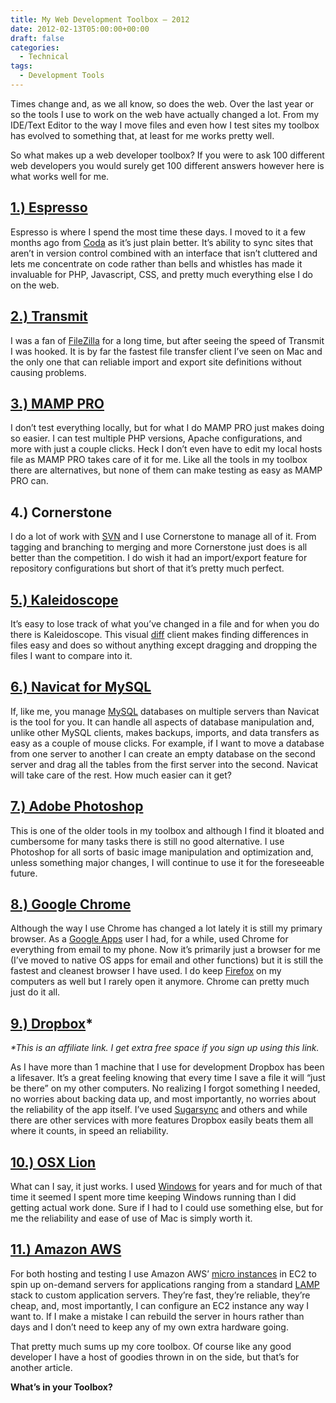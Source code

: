 ```yaml
---
title: My Web Development Toolbox – 2012
date: 2012-02-13T05:00:00+00:00
draft: false
categories:
  - Technical
tags:
  - Development Tools
---
```


Times change and, as we all know, so does the web. Over the last year or so the tools I use to work on the web have actually changed a lot. From my IDE/Text Editor to the way I move files and even how I test sites my toolbox has evolved to something that, at least for me works pretty well.

So what makes up a web developer toolbox? If you were to ask 100 different web developers you would surely get 100 different answers however here is what works well for me.

## [1.) Espresso](http://macrabbit.com/ "Macrabbit Espresso")

Espresso is where I spend the most time these days. I moved to it a few months ago from [Coda](http://www.panic.com/coda/ "Panic Coda") as it’s just plain better. It’s ability to sync sites that aren’t in version control combined with an interface that isn’t cluttered and lets me concentrate on code rather than bells and whistles has made it invaluable for PHP, Javascript, CSS, and pretty much everything else I do on the web.

## [2.) Transmit](http://www.panic.com/transmit/ "Panic Transmit")

I was a fan of [FileZilla](http://filezilla-project.org/ "FileZilla") for a long time, but after seeing the speed of Transmit I was hooked. It is by far the fastest file transfer client I’ve seen on Mac and the only one that can reliable import and export site definitions without causing problems.

## [3.) MAMP PRO](http://www.mamp.info/en/index.html "MAMP and MAMP PRO")

I don’t test everything locally, but for what I do MAMP PRO just makes doing so easier. I can test multiple PHP versions, Apache configurations, and more with just a couple clicks. Heck I don’t even have to edit my local hosts file as MAMP PRO takes care of it for me. Like all the tools in my toolbox there are alternatives, but none of them can make testing as easy as MAMP PRO can.

## 4.) Cornerstone

I do a lot of work with [SVN](http://en.wikipedia.org/wiki/Apache_Subversion "Subversion on Wikipedia") and I use Cornerstone to manage all of it. From tagging and branching to merging and more Cornerstone just does is all better than the competition. I do wish it had an import/export feature for repository configurations but short of that it’s pretty much perfect.

## [5.) Kaleidoscope](http://www.kaleidoscopeapp.com/ "Kaleidoscope")

It’s easy to lose track of what you’ve changed in a file and for when you do there is Kaleidoscope. This visual [diff](http://en.wikipedia.org/wiki/Diff "diff on Wikipedia") client makes finding differences in files easy and does so without anything except dragging and dropping the files I want to compare into it.

## [6.) Navicat for MySQL](http://www.navicat.com/en/products/navicat_mysql/mysql_overview.html "Navicat for MySQL")

If, like me, you manage [MySQL](http://www.mysql.com/ "MySQL") databases on multiple servers than Navicat is the tool for you. It can handle all aspects of database manipulation and, unlike other MySQL clients, makes backups, imports, and data transfers as easy as a couple of mouse clicks. For example, if I want to move a database from one server to another I can create an empty database on the second server and drag all the tables from the first server into the second. Navicat will take care of the rest. How much easier can it get?

## [7.) Adobe Photoshop](http://www.adobe.com/products/photoshop.html "Adobe Photoshop")

This is one of the older tools in my toolbox and although I find it bloated and cumbersome for many tasks there is still no good alternative. I use Photoshop for all sorts of basic image manipulation and optimization and, unless something major changes, I will continue to use it for the foreseeable future.

## [8.) Google Chrome](http://www.google.com/chrome "Google Chrome")

Although the way I use Chrome has changed a lot lately it is still my primary browser. As a [Google Apps](https://workspace.google.com/) user I had, for a while, used Chrome for everything from email to my phone. Now it’s primarily just a browser for me (I’ve moved to native OS apps for email and other functions) but it is still the fastest and cleanest browser I have used. I do keep [Firefox](http://firefox.com "Firefox") on my computers as well but I rarely open it anymore. Chrome can pretty much just do it all.

## [9.) Dropbox](http://db.tt/gmO7UFW "Dropbox")*

_*This is an affiliate link. I get extra free space if you sign up using this link._

As I have more than 1 machine that I use for development Dropbox has been a lifesaver. It’s a great feeling knowing that every time I save a file it will “just be there” on my other computers. No realizing I forgot something I needed, no worries about backing data up, and most importantly, no worries about the reliability of the app itself. I’ve used [Sugarsync](https://www.sugarsync.com/ "Sugarsync") and others and while there are other services with more features Dropbox easily beats them all where it counts, in speed an reliability.

## [10.) OSX Lion](http://www.apple.com/macosx/ "OSX")

What can I say, it just works. I used [Windows](http://windows.microsoft.com/en-US/windows/home "Windows") for years and for much of that time it seemed I spent more time keeping Windows running than I did getting actual work done. Sure if I had to I could use something else, but for me the reliability and ease of use of Mac is simply worth it.

## [11.) Amazon AWS](http://aws.amazon.com/free/ "Amazon Web Services Free Tier")

For both hosting and testing I use Amazon AWS’ [micro instances](http://aws.amazon.com/ec2/instance-types/ "AWS instance types") in EC2 to spin up on-demand servers for applications ranging from a standard [LAMP](http://en.wikipedia.org/wiki/LAMP_(software_bundle) "LAMP on Wikipedia") stack to custom application servers. They’re fast, they’re reliable, they’re cheap, and, most importantly, I can configure an EC2 instance any way I want to. If I make a mistake I can rebuild the server in hours rather than days and I don’t need to keep any of my own extra hardware going.

That pretty much sums up my core toolbox. Of course like any good developer I have a host of goodies thrown in on the side, but that’s for another article.

**What’s in your Toolbox?**